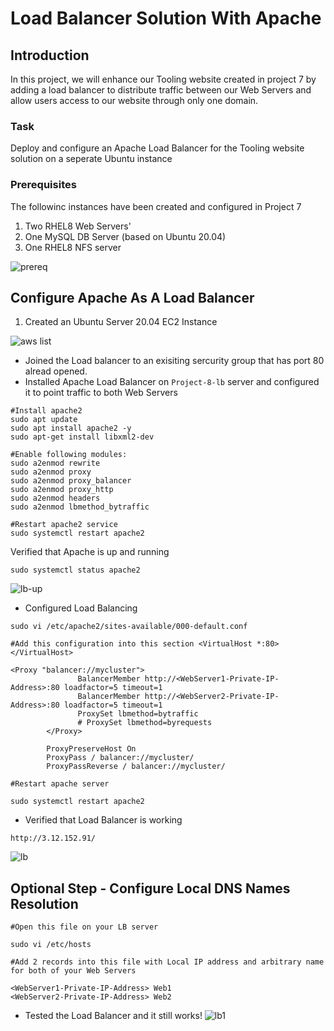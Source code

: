 # Load Balancer Solution With Apache
## Introduction
In this project, we will enhance our Tooling website created in project 7 by adding a load balancer to distribute traffic between our Web Servers and allow users access to our website through only one domain.

### Task
Deploy and configure an Apache Load Balancer for the Tooling website solution on a seperate Ubuntu instance

### Prerequisites
The followinc instances have been created and configured in Project 7
1. Two RHEL8 Web Servers'
2. One MySQL DB Server (based on Ubuntu 20.04)
3. One RHEL8 NFS server  

![prereq](https://user-images.githubusercontent.com/20668013/122385515-d27cb700-cf64-11eb-88fc-062529bfc945.JPG)

## Configure Apache As A Load Balancer

1. Created an Ubuntu Server 20.04 EC2 Instance   

![aws list](https://user-images.githubusercontent.com/20668013/122386671-03a9b700-cf66-11eb-9203-526e65af29c1.JPG)

- Joined the Load balancer to an exisiting sercurity group that has port 80 alread opened.
- Installed Apache Load Balancer  on `Project-8-lb` server and configured it to point traffic to both Web Servers
```
#Install apache2
sudo apt update
sudo apt install apache2 -y
sudo apt-get install libxml2-dev

#Enable following modules:
sudo a2enmod rewrite
sudo a2enmod proxy
sudo a2enmod proxy_balancer
sudo a2enmod proxy_http
sudo a2enmod headers
sudo a2enmod lbmethod_bytraffic

#Restart apache2 service
sudo systemctl restart apache2
```
Verified that Apache is up and running
```
sudo systemctl status apache2
```
![lb-up](https://user-images.githubusercontent.com/20668013/122387695-0953cc80-cf67-11eb-8b03-e5ce365bcaf3.JPG)
- Configured Load Balancing
```
sudo vi /etc/apache2/sites-available/000-default.conf

#Add this configuration into this section <VirtualHost *:80>  </VirtualHost>

<Proxy "balancer://mycluster">
               BalancerMember http://<WebServer1-Private-IP-Address>:80 loadfactor=5 timeout=1
               BalancerMember http://<WebServer2-Private-IP-Address>:80 loadfactor=5 timeout=1
               ProxySet lbmethod=bytraffic
               # ProxySet lbmethod=byrequests
        </Proxy>

        ProxyPreserveHost On
        ProxyPass / balancer://mycluster/
        ProxyPassReverse / balancer://mycluster/

#Restart apache server

sudo systemctl restart apache2
```
- Verified that Load Balancer is working 
```
http://3.12.152.91/
```
![lb](https://user-images.githubusercontent.com/20668013/122388975-54221400-cf68-11eb-9ddb-2cd551f9c722.JPG)

## Optional Step - Configure Local DNS Names Resolution
```
#Open this file on your LB server

sudo vi /etc/hosts

#Add 2 records into this file with Local IP address and arbitrary name for both of your Web Servers

<WebServer1-Private-IP-Address> Web1
<WebServer2-Private-IP-Address> Web2
```
- Tested the Load Balancer and it still works!
![lb1](https://user-images.githubusercontent.com/20668013/122392413-c0524700-cf6b-11eb-8abb-830ecd05f729.JPG)



